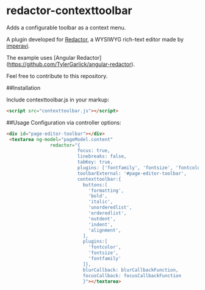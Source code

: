 # redactor-contexttoolbar
Adds a configurable toolbar as a context menu.

A plugin developed for [Redactor](http://imperavi.com/redactor/), a WYSIWYG rich-text editor made by [imperavi](http://imperavi.com/).

The example uses [Angular Redactor] (https://github.com/TylerGarlick/angular-redactor).

Feel free to contribute to this repository.

##Installation

Include contexttoolbar.js in your markup:

```html
<script src="contexttoolbar.js"></script>
```

##Usage
Configuration via controller options:

```html
<div id="page-editor-toolbar"></div>
 <textarea ng-model="pageModel.content"
                redactor="{
                          focus: true,
                          linebreaks: false,
                          tabKey: true,
                          plugins: ['fontfamily', 'fontsize', 'fontcolor', 'table', 'contexttoolbar'],
                          toolbarExternal: '#page-editor-toolbar',
                          contexttoolbar:{
                            buttons:[
                              'formatting',
                              'bold',
                              'italic',
                              'unorderedlist',
                              'orderedlist',
                              'outdent',
                              'indent',
                              'alignment',
                            ],
                            plugins:[
                              'fontcolor',
                              'fontsize',
                              'fontfamily'
                            ]},
                            blurCallback: blurCallbackFunction,
                            focusCallback: focusCallbackFunction
                            }"></textarea>
 ````
 

